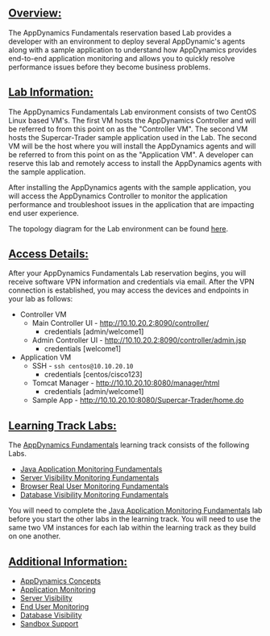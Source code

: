 
## <ins>Overview:</ins>

The AppDynamics Fundamentals reservation based Lab provides a developer with an environment to deploy several AppDynamic's agents along with a sample application to understand how AppDynamics provides end-to-end application monitoring and allows you to quickly resolve performance issues before they become business problems.


## <ins>Lab Information:</ins>

The AppDynamics Fundamentals Lab environment consists of two CentOS Linux based VM's.  The first VM hosts the AppDynamics Controller and will be referred to from this point on as the "Controller VM".  The second VM hosts the Supercar-Trader sample application used in the Lab.  The second VM will be the host where you will install the AppDynamics agents and will be referred to from this point on as the "Application VM". A developer can reserve this lab and remotely access to install the AppDynamics agents with the sample application.

After installing the AppDynamics agents with the sample application, you will access the AppDynamics Controller to monitor the application performance and troubleshoot issues in the application that are impacting end user experience.

The topology diagram for the Lab environment can be found [here](https://github.com/Appdynamics/DevNet-Labs/blob/master/labs/lab-sandbox-architecture.pdf).

## <ins>Access Details:</ins>

After your AppDynamics Fundamentals Lab reservation begins, you will receive software VPN information and credentials via email.  After the VPN connection is established, you may access the devices and endpoints in your lab as follows:

- Controller VM
  - Main Controller UI - http://10.10.20.2:8090/controller/
    - credentials [admin/welcome1]
  - Admin Controller UI - http://10.10.20.2:8090/controller/admin.jsp
    - credentials [welcome1]
- Application VM
  - SSH - ```ssh centos@10.10.20.10```
    - credentials [centos/cisco123]
  - Tomcat Manager - http://10.10.20.10:8080/manager/html
    - credentials [admin/welcome1]
  - Sample App - http://10.10.20.10:8080/Supercar-Trader/home.do


## <ins>Learning Track Labs:</ins>

The [AppDynamics Fundamentals](https://developer.cisco.com/learning/tracks/appd-fundamentals) learning track consists of the following Labs.

- [Java Application Monitoring Fundamentals](https://developer.cisco.com/learning/lab/fnd-01-appd-apm-java/step/1)
- [Server Visibility Monitoring Fundamentals](https://developer.cisco.com/learning/lab/fnd-02-appd-svm/step/1)
- [Browser Real User Monitoring Fundamentals](https://developer.cisco.com/learning/lab/fnd-03-appd-brum/step/1)
- [Database Visibility Monitoring Fundamentals](https://developer.cisco.com/learning/lab/fnd-04-appd-dbmon/step/1)

You will need to complete the [Java Application Monitoring Fundamentals](https://developer.cisco.com/learning/lab/fnd-01-appd-apm-java/step/1) lab before you start the other labs in the learning track.  You will need to use the same two VM instances for each lab within the learning track as they build on one another. 

## <ins>Additional Information:</ins>

 - [AppDynamics Concepts](https://docs.appdynamics.com/display/latest/AppDynamics+Concepts)
 - [Application Monitoring](https://docs.appdynamics.com/display/latest/Application+Monitoring)
 - [Server Visibility](https://docs.appdynamics.com/display/latest/Server+Visibility)
 - [End User Monitoring](https://docs.appdynamics.com/display/latest/End+User+Monitoring)
 - [Database Visibility](https://docs.appdynamics.com/display/latest/Database+Visibility)
 - [Sandbox Support](https://communities.cisco.com/community/developer/sandbox)

